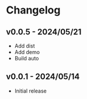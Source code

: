 # Changelog

## v0.0.5 - 2024/05/21

- Add dist
- Add demo
- Build auto

## v0.0.1 - 2024/05/14

- Initial release